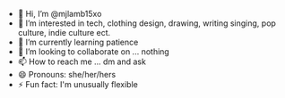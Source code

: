 - 👋 Hi, I’m @mjlamb15xo
- 👀 I’m interested in tech, clothing design, drawing, writing singing, pop culture, indie culture ect.
- 🌱 I’m currently learning patience
- 💞️ I’m looking to collaborate on ... nothing
- 📫 How to reach me ... dm and ask
- 😄 Pronouns: she/her/hers
- ⚡ Fun fact: I'm unusually flexible 

<!---
mjlamb15xo/mjlamb15xo is a ✨ special ✨ repository because its `README.md` (this file) appears on your GitHub profile.
You can click the Preview link to take a look at your changes.
--->
